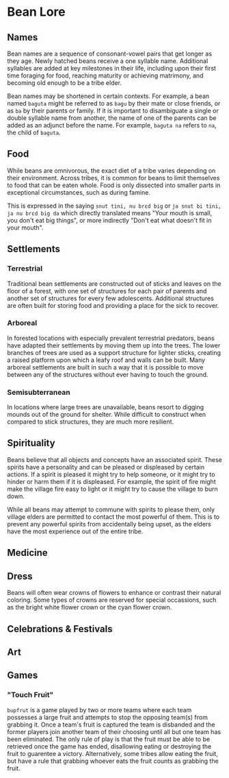 # Bean Lore

## Names
Bean names are a sequence of consonant-vowel pairs that get longer as they age. Newly hatched beans receive a one syllable name. Additional syllables are added at key milestones in their life, including upon their first time foraging for food, reaching maturity or achieving matrimony, and becoming old enough to be a tribe elder.

Bean names may be shortened in certain contexts. For example, a bean named `baguta` might be referred to as `bagu` by their mate or close friends, or as `ba` by their parents or family. If it is important to disambiguate a single or double syllable name from another, the name of one of the parents can be added as an adjunct before the name. For example, `baguta na` refers to `na`, the child of `baguta`.

## Food
While beans are omnivorous, the exact diet of a tribe varies depending on their environment. Across tribes, it is common for beans to limit themselves to food that can be eaten whole. Food is only dissected into smaller parts in exceptional circumstances, such as during famine.

This is expressed in the saying `snut tini, nu brɛd big` or `ja snut bi tini, ja nu brɛd big da` which directly translated means "Your mouth is small, you don't eat big things", or more indirectly "Don't eat what doesn't fit in your mouth".

## Settlements
### Terrestrial
Traditional bean settlements are constructed out of sticks and leaves on the floor of a forest, with one set of structures for each pair of parents and another set of structures for every few adolescents. Additional structures are often built for storing food and providing a place for the sick to recover.

### Arboreal
In forested locations with especially prevalent terrestrial predators, beans have adapted their settlements by moving them up into the trees. The lower branches of trees are used as a support structure for lighter sticks, creating a raised platform upon which a leafy roof and walls can be built. Many arboreal settlements are built in such a way that it is possible to move between any of the structures without ever having to touch the ground.

### Semisubterranean
In locations where large trees are unavailable, beans resort to digging mounds out of the ground for shelter. While difficult to construct when compared to stick structures, they are much more resilient.

## Spirituality
Beans believe that all objects and concepts have an associated spirit. These spirits have a personality and can be pleased or displeased by certain actions. If a spirit is pleased it might try to help someone, or it might try to hinder or harm them if it is displeased. For example, the spirit of fire might make the village fire easy to light or it might try to cause the village to burn down.

While all beans may attempt to commune with spirits to please them, only village elders are permitted to contact the most powerful of them. This is to prevent any powerful spirits from accidentally being upset, as the elders have the most experience out of the entire tribe.

## Medicine

## Dress
Beans will often wear crowns of flowers to enhance or contrast their natural coloring. Some types of crowns are reserved for special occassions, such as the bright white flower crown or the cyan flower crown.

## Celebrations & Festivals

## Art

## Games
### "Touch Fruit"
`bupfrut` is a game played by two or more teams where each team possesses a large fruit and attempts to stop the opposing team(s) from grabbing it. Once a team's fruit is captured the team is disbanded and the former players join another team of their choosing until all but one team has been eliminated. The only rule of play is that the fruit must be able to be retrieved once the game has ended, disallowing eating or destroying the fruit to guarentee a victory. Alternatively, some tribes allow eating the fruit, but have a rule that grabbing whoever eats the fruit counts as grabbing the fruit.